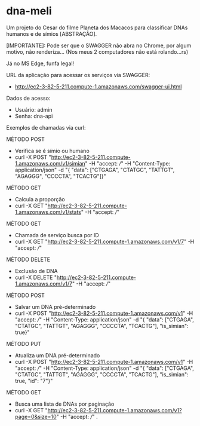 # dna-meli
Um projeto do Cesar do filme Planeta dos Macacos para classificar DNAs humanos e de símios [ABSTRAÇÃO]. 

[IMPORTANTE]: Pode ser que o SWAGGER não abra no Chrome, por algum motivo, não renderiza... (Nos meus 2 computadores não está rolando...rs)

Já no MS Edge, funfa legal!

URL da aplicação para acessar os serviços via SWAGGER: 
- http://ec2-3-82-5-211.compute-1.amazonaws.com/swagger-ui.html

Dados de acesso:
 - Usuário: admin
 - Senha: dna-api


Exemplos de chamadas via curl:

MÉTODO POST
- Verifica se é símio ou humano
- curl -X POST "http://ec2-3-82-5-211.compute-1.amazonaws.com/v1/simian" -H "accept: */*" -H "Content-Type: application/json" -d "{ "data": ["CTGAGA", "CTATGC", "TATTGT", "AGAGGG", "CCCCTA", "TCACTG"]}"


MÉTODO GET
- Calcula a proporção
- curl -X GET "http://ec2-3-82-5-211.compute-1.amazonaws.com/v1/stats" -H "accept: */*"


MÉTODO GET
- Chamada de serviço busca por ID
- curl -X GET "http://ec2-3-82-5-211.compute-1.amazonaws.com/v1/7" -H "accept: */*"


MÉTODO DELETE
- Exclusão de DNA
- curl -X DELETE "http://ec2-3-82-5-211.compute-1.amazonaws.com/v1/7" -H "accept: */*"


MÉTODO POST
- Salvar um DNA pré-determinado
- curl -X POST "http://ec2-3-82-5-211.compute-1.amazonaws.com/v1" -H "accept: */*" -H "Content-Type: application/json" -d "{ "data": ["CTGAGA", "CTATGC", "TATTGT", "AGAGGG", "CCCCTA", "TCACTG"], "is_simian": true}"


MÉTODO PUT
- Atualiza um DNA pré-determinado
- curl -X POST "http://ec2-3-82-5-211.compute-1.amazonaws.com/v1" -H "accept: */*" -H "Content-Type: application/json" -d "{ "data": ["CTGAGA", "CTATGC", "TATTGT", "AGAGGG", "CCCCTA", "TCACTG"], "is_simian": true, "id": "7"}"


MÉTODO GET
- Busca uma lista de DNAs por paginação
- curl -X GET "http://ec2-3-82-5-211.compute-1.amazonaws.com/v1?page=0&size=10" -H "accept: */*" .

